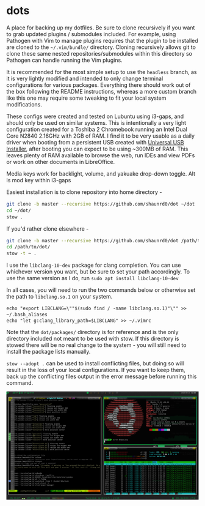 # dots

A place for backing up my dotfiles. Be sure to clone recursively if you want to grab updated plugins / submodules included. For example, using Pathogen with Vim to manage plugins requires that the plugin to be installed are cloned to the `~/.vim/bundle/` directory. Cloning recursively allows git to clone these same nested repositories/submodules within this directory so Pathogen can handle running the Vim plugins.

It is recommended for the most simple setup to use the `headless` branch, as it is very lightly modified and intended to only change terminal configurations for various packages. Everything there should work out of the box following the README instructions, whereas a more custom branch like this one may require some tweaking to fit your local system modifications.

These configs were created and tested on Lubuntu using i3-gaps, and should only be used on similar systems. This is intentionally a very light configuration created for a Toshiba 2 Chromebook running an Intel Dual Core N2840 2.16GHz with 2GB of RAM. I find it to be very usable as a daily driver when booting from a persistent USB created with [Universal USB Installer](https://www.pendrivelinux.com/universal-usb-installer-easy-as-1-2-3/), after booting you can expect to be using ~300MB of RAM. This leaves plenty of RAM available to browse the web, run IDEs and view PDFs or work on other documents in LibreOffice.

Media keys work for backlight, volume, and yakuake drop-down toggle. Alt is mod key within i3-gaps

Easiest installation is to clone repository into home directory - 

```bash
git clone -b master --recursive https://github.com/shaunrd0/dot ~/dot
cd ~/dot/
stow .
```

If you'd rather clone elsewhere - 

```bash
git clone -b master --recursive https://github.com/shaunrd0/dot /path/to/dot
cd /path/to/dot/
stow -t ~ .
```

I use the `libclang-10-dev` package for clang completion. You can use whichever version you want, but be sure to set your path accordingly. To use the same version as I do, run `sudo apt install libclang-10-dev`

In all cases, you will need to run the two commands below or otherwise set the path to `libclang.so.1` on your system.

```
echo "export LIBCLANG=\""$(sudo find / -name libclang.so.1)"\"" >> ~/.bash_aliases
echo "let g:clang_library_path=$LIBCLANG" >> ~/.vimrc
```

Note that the `dot/packages/` directory is for reference and is the only directory included not meant to be used with stow. If this directory is stowed there will be no real change to the system - you will still need to install the package lists manually.

`stow --adopt .` can be used to install conflicting files, but doing so will result in the loss of your local configurations. If you want to keep them, back up the conflicting files output in the error message before running this command.

![desktop](screens/dtop.png)



